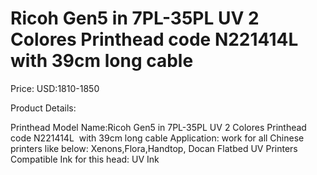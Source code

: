 # Ricoh Gen5 in 7PL-35PL UV 2 Colores Printhead code N221414L  with 39cm long cable

Price: USD:1810-1850

Product Details:

Printhead Model Name:Ricoh Gen5 in 7PL-35PL UV 2 Colores Printhead code N221414L  with 39cm long cable
Application: work for all Chinese printers like below:
Xenons,Flora,Handtop, Docan Flatbed UV Printers
Compatible Ink for this head: UV Ink